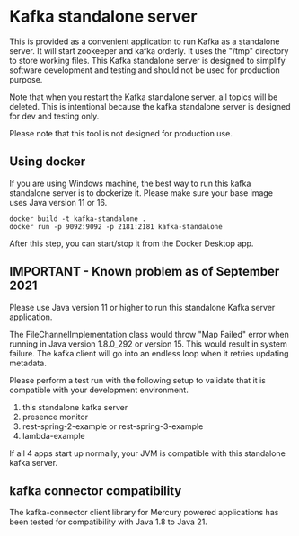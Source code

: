 # Kafka standalone server

This is provided as a convenient application to run Kafka as a standalone server. It will start zookeeper and kafka orderly. 
It uses the "/tmp" directory to store working files. This Kafka standalone server is designed to simplify 
software development and testing and should not be used for production purpose.

Note that when you restart the Kafka standalone server, all topics will be deleted. This is intentional 
because the kafka standalone server is designed for dev and testing only.

Please note that this tool is not designed for production use.

## Using docker

If you are using Windows machine, the best way to run this kafka standalone server is to dockerize it. 
Please make sure your base image uses Java version 11 or 16.

```
docker build -t kafka-standalone .
docker run -p 9092:9092 -p 2181:2181 kafka-standalone
```

After this step, you can start/stop it from the Docker Desktop app.

## IMPORTANT - Known problem as of September 2021

Please use Java version 11 or higher to run this standalone Kafka server application.

The FileChannelImplementation class would throw "Map Failed" error when running in Java version 1.8.0_292 or
version 15. This would result in system failure. The kafka client will go into an endless loop when it retries
updating metadata.

Please perform a test run with the following setup to validate that it is compatible with your development environment.
1. this standalone kafka server
2. presence monitor
3. rest-spring-2-example or rest-spring-3-example
4. lambda-example

If all 4 apps start up normally, your JVM is compatible with this standalone kafka server.

## kafka connector compatibility

The kafka-connector client library for Mercury powered applications has been tested for compatibility with Java 1.8
to Java 21.
